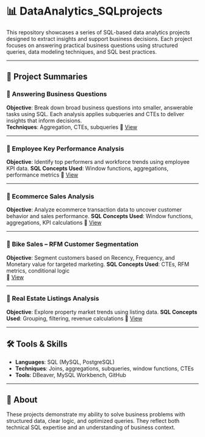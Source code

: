 # 📊 DataAnalytics\_SQLprojects

This repository showcases a series of SQL-based data analytics projects designed to extract insights and support business decisions. Each project focuses on answering practical business questions using structured queries, data modeling techniques, and SQL best practices.

---

## 📁 Project Summaries

### 🔹 Answering Business Questions 

**Objective**: Break down broad business questions into smaller, answerable tasks using SQL. Each analysis applies subqueries and CTEs to deliver insights that inform decisions.  
**Techniques**: Aggregation, CTEs, subqueries
🔗 [View](https://github.com/aimeele97/DataAnalytics_SQLprojects/tree/main/Answering_Business_Questions)

---

### 🔹 Employee Key Performance Analysis

**Objective**: Identify top performers and workforce trends using employee KPI data.
**SQL Concepts Used**: Window functions, aggregations, performance metrics
🔗 [View](https://github.com/aimeele97/DataAnalytics_SQLprojects/tree/main/Project1_Employee_Key_Performance_Analysis)

---

### 🔹 Ecommerce Sales Analysis

**Objective**: Analyze ecommerce transaction data to uncover customer behavior and sales performance.
**SQL Concepts Used**: Window functions, aggregations, KPI calculations
🔗 [View](https://github.com/aimeele97/DataAnalytics_SQLprojects/tree/main/Project2_Ecommerce_Sale_Analysis)

---

### 🔹 Bike Sales – RFM Customer Segmentation

**Objective**: Segment customers based on Recency, Frequency, and Monetary value for targeted marketing.
**SQL Concepts Used**: CTEs, RFM metrics, conditional logic  
🔗 [View](https://github.com/aimeele97/DataAnalytics_SQLprojects/tree/main/Project3_Bike_Sale_Analysis)

---

### 🔹 Real Estate Listings Analysis

**Objective**: Explore property market trends using listing data.
**SQL Concepts Used**: Grouping, filtering, revenue calculations
🔗 [View](https://github.com/aimeele97/DataAnalytics_SQLprojects/tree/main/Project4_Real_Estate_Listings)

---

## 🛠️ Tools & Skills

* **Languages**: SQL (MySQL, PostgreSQL)
* **Techniques**: Joins, aggregations, subqueries, window functions, CTEs
* **Tools**: DBeaver, MySQL Workbench, GitHub

---

## 📌 About

These projects demonstrate my ability to solve business problems with structured data, clear logic, and optimized queries. They reflect both technical SQL expertise and an understanding of business context.
